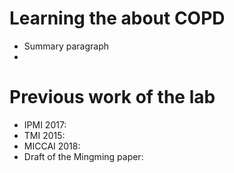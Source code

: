# Learning the about COPD
* Summary paragraph
* 



# Previous work of the lab
* IPMI 2017: 
* TMI 2015:
* MICCAI 2018:
* Draft of the Mingming paper:

